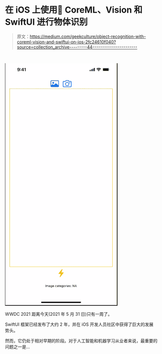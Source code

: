 # 在 iOS 上使用 CoreML、Vision 和 SwiftUI 进行物体识别

> 原文：<https://medium.com/geekculture/object-recognition-with-coreml-vision-and-swiftui-on-ios-2fc24610f040?source=collection_archive---------44----------------------->

​

![](img/b42bed2b48bc58268a1f9f81f1702760.png)

WWDC 2021 距离今天(2021 年 5 月 31 日)只有一周了。

SwiftUI 框架已经发布了大约 2 年，并在 iOS 开发人员社区中获得了巨大的发展势头。

然而，它仍处于相对早期的阶段。对于人工智能和机器学习从业者来说，最重要的问题之一是…